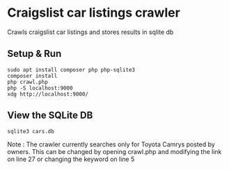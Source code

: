 # Craigslist car listings crawler

Crawls craigslist car listings and stores results in sqlite db

## Setup & Run

```
sudo apt install composer php php-sqlite3
composer install
php crawl.php
php -S localhost:9000
xdg http://localhost:9000/
```

## View the SQLite DB
```sqlite3 cars.db```


Note : The crawler currently searches only for Toyota Camrys posted by owners. This can be changed by opening crawl.php and modifying the link on line 27 or changing the keyword on line 5
